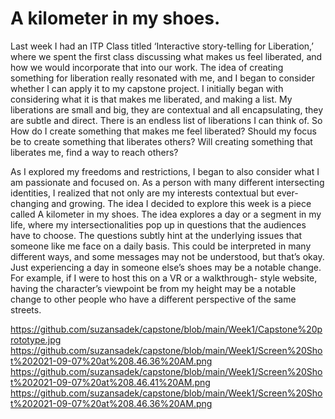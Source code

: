 <h1> A kilometer in my shoes. </h1>

Last week I had an ITP Class titled ‘Interactive story-telling for Liberation,’ where we spent the first class discussing what makes us feel liberated, and how we would incorporate that into our work. The idea of creating something for liberation really resonated with me, and I began to consider whether I can apply it to my capstone project. I initially began with considering what it is that makes me liberated, and making a list. My liberations are small and big, they are contextual and all encapsulating, they are subtle and direct. There is an endless list of liberations I can think of. So How do I create something that makes me feel liberated? Should my focus be to create something that liberates others? Will creating something that liberates me, find a way to reach others?

As I explored my freedoms and restrictions, I began to also consider what I am passionate and focused on. As a person with many different intersecting identities, I realized that not only are my interests contextual but ever-changing and growing. The idea I decided to explore this week is a piece called A kilometer in my shoes. The idea explores a day or a segment in my life, where my intersectionalities pop up in questions that the audiences have to choose. The questions subtly hint at the underlying issues that someone like me face on a daily basis. This could be interpreted in many different ways, and some messages may not be understood, but that’s okay. Just experiencing a day in someone else’s shoes may be a notable change. For example, if I were to host this on a VR or a walkthrough- style website, having the character’s viewpoint be from my height may be a notable change to other people who have a different perspective of the same streets. 

<img> https://github.com/suzansadek/capstone/blob/main/Week1/Capstone%20prototype.jpg </img>
<img> https://github.com/suzansadek/capstone/blob/main/Week1/Screen%20Shot%202021-09-07%20at%208.46.36%20AM.png </img>
<img> https://github.com/suzansadek/capstone/blob/main/Week1/Screen%20Shot%202021-09-07%20at%208.46.41%20AM.png </img>
<img> https://github.com/suzansadek/capstone/blob/main/Week1/Screen%20Shot%202021-09-07%20at%208.46.36%20AM.png </img>
